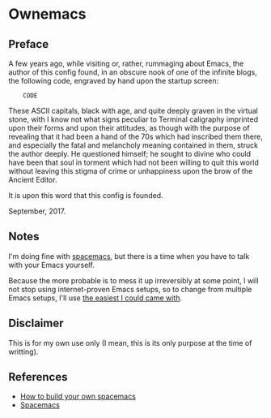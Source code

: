 # Ownemacs

## Preface

A few years ago, while visiting or, rather, rummaging about Emacs, 
the author of this config found, in an obscure nook of one of the 
infinite blogs, the following code, engraved by hand upon the startup 
screen:

        CODE

These ASCII capitals, black with age, and quite deeply graven in the virtual 
stone, with I know not what signs peculiar to Terminal caligraphy imprinted 
upon their forms and upon their attitudes, as though with the purpose of 
revealing that it had been a hand of the 70s which had inscribed them there,
and especially the fatal and melancholy meaning contained in them, struck 
the author deeply.
He questioned himself; he sought to divine who could have been that soul in 
torment which had not been willing to quit this world without leaving this 
stigma of crime or unhappiness upon the brow of the Ancient Editor.

It is upon this word that this config is founded.

September, 2017.

## Notes

I'm doing fine with [spacemacs](http://spacemacs.org/), but there is a time
when you have to talk with your Emacs yourself.

Because the more probable is to mess it up irreversibly at some point, I will 
not stop using internet-proven Emacs setups, so to change from multiple Emacs 
setups, I'll use [the easiest I could came with](https://gist.github.com/paudirac/6924b16c340ed8aae3eab0a4912b9cb1).

## Disclaimer

This is for my own use only (I mean, this is its only purpose at the time of
writting).

## References

* [How to build your own spacemacs](https://sam217pa.github.io/2016/09/02/how-to-build-your-own-spacemacs/)
* [Spacemacs](https://github.com/syl20bnr/spacemacs/)
